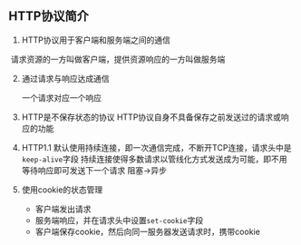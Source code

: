 ## HTTP协议简介

1. HTTP协议用于客户端和服务端之间的通信

​      请求资源的一方叫做客户端，提供资源响应的一方叫做服务端

2. 通过请求与响应达成通信

   一个请求对应一个响应

3. HTTP是不保存状态的协议
   HTTP协议自身不具备保存之前发送过的请求或响应的功能
4. HTTP1.1
   默认使用持续连接，即一次通信完成，不断开TCP连接，请求头中是`keep-alive`字段
   持续连接使得多数请求以管线化方式发送成为可能，即不用等待响应即可发送下一个请求
   阻塞->异步
5. 使用cookie的状态管理
   - 客户端发出请求
   - 服务端响应，并在请求头中设置`set-cookie`字段
   - 客户端保存cookie，然后向同一服务器发送请求时，携带cookie
